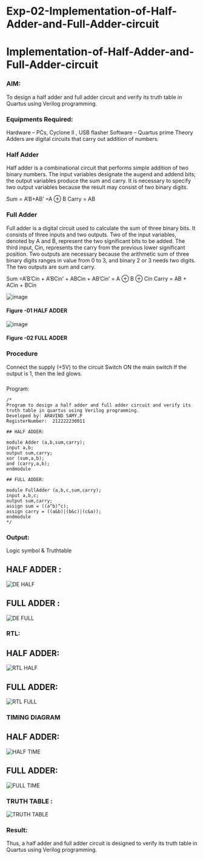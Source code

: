 # Exp-02-Implementation-of-Half-Adder-and-Full-Adder-circuit

# Implementation-of-Half-Adder-and-Full-Adder-circuit
### AIM:
To design a half adder and full adder circuit and verify its truth table in Quartus using Verilog programming.

### Equipments Required:
Hardware – PCs, Cyclone II , USB flasher
Software – Quartus prime
Theory
Adders are digital circuits that carry out addition of numbers.

### Half Adder
Half adder is a combinational circuit that performs simple addition of two binary numbers. The input variables designate the augend and addend bits; the output variables produce the sum and carry. It is necessary to specify two output variables because the result may consist of two binary digits.

Sum = A’B+AB’ =A ⊕ B Carry = AB

### Full Adder
Full adder is a digital circuit used to calculate the sum of three binary bits. It consists of three inputs and two outputs. Two of the input variables, denoted by A and B, represent the two significant bits to be added. The third input, Cin, represents the carry from the previous lower significant position. Two outputs are necessary because the arithmetic sum of three binary digits ranges in value from 0 to 3, and binary 2 or 3 needs two digits. The two outputs are sum and carry.

Sum =A’B’Cin + A’BCin’ + ABCin + AB’Cin’ = A ⊕ B ⊕ Cin Carry = AB + ACin + BCin

 ![image](https://user-images.githubusercontent.com/36288975/163552156-a13e5a56-c638-4110-97d9-8896907c8d25.png)

#### Figure -01 HALF ADDER 


![image](https://user-images.githubusercontent.com/36288975/163552057-b3547877-6d07-45b4-b7e0-bcfebfad9e1d.png)

#### Figure -02 FULL ADDER 

### Procedure

Connect the supply (+5V) to the circuit
Switch ON the main switch
If the output is 1, then the led glows.
### 
Program:
```
/*
Program to design a half adder and full adder circuit and verify its truth table in quartus using Verilog programming.
Developed by: ARAVIND SAMY.P
RegisterNumber:  212222230011

## HALF ADDER:

module Adder (a,b,sum,carry);
input a,b;
output sum,carry;
xor (sum,a,b);
and (carry,a,b);
endmodule

## FULL ADDER:

module FullAdder (a,b,c,sum,carry);
input a,b,c;
output sum,carry;
assign sum = ((a^b)^c);
assign carry = ((a&b)|(b&c)|(c&a));
endmodule
*/
```

### Output:
Logic symbol & Truthtable
## HALF ADDER :
![DE HALF](https://user-images.githubusercontent.com/113497037/233167992-c7055933-7a60-4e53-8cde-edfae7285189.png)

## FULL ADDER :

![DE FULL](https://user-images.githubusercontent.com/113497037/233168095-9b649353-771b-4ae9-a938-f642e03ba351.png)

### RTL:
## HALF ADDER:
![RTL HALF](https://user-images.githubusercontent.com/113497037/233168333-bdd3797e-e9aa-4f1c-8fad-4f70a60d7836.png)


## FULL ADDER: 
![RTL FULL](https://user-images.githubusercontent.com/113497037/233168358-f310bb9f-cdc1-45e2-a9c0-2e2085657009.png)


### TIMING DIAGRAM
## HALF ADDER:
![HALF TIME](https://user-images.githubusercontent.com/113497037/233168600-7f0ecdcb-6030-4369-84dc-57ee0a51ade9.png)


## FULL ADDER:
![FULL TIME](https://user-images.githubusercontent.com/113497037/233168621-61966c93-40ca-4502-a82e-f38f326f25c1.png)


### TRUTH TABLE :
![TRUTH TABLE](https://user-images.githubusercontent.com/113497037/233168666-6f12eaa6-ba42-4f37-b400-5a93ae605334.png)


### Result:
Thus, a half adder and full adder circuit is designed to verify its truth table in Quartus using Verilog programming.


